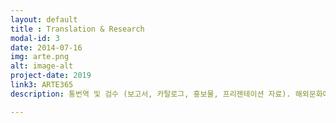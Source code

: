 ```yaml
---
layout: default
title : Translation & Research
modal-id: 3
date: 2014-07-16
img: arte.png
alt: image-alt
project-date: 2019
link3: ARTE365
description: 통번역 및 검수 (보고서, 카탈로그, 홍보물, 프리젠테이션 자료). 해외문화예술동향 조사 보고. 웹진 기사 기고. 국제 행사 지원 및 초청 해외인사 관리

---
```

